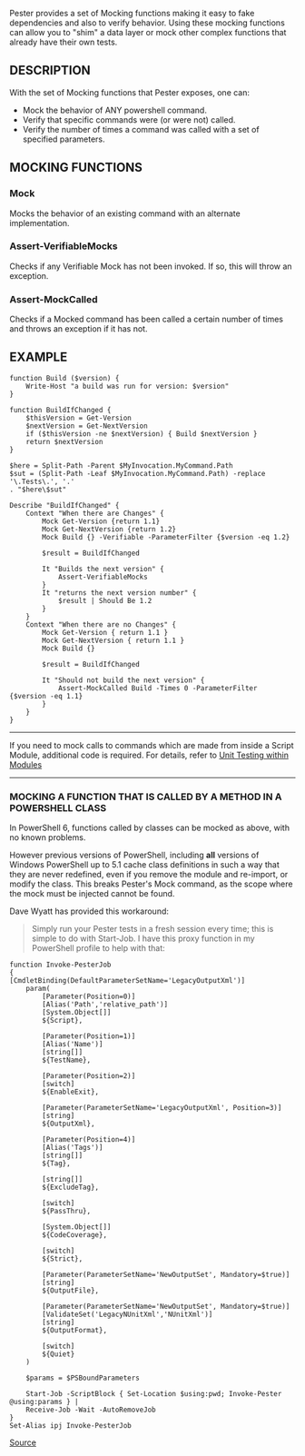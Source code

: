 Pester provides a set of Mocking functions making it easy to fake dependencies 
and also to verify behavior. Using these mocking functions can allow you to 
"shim" a data layer or mock other complex functions that already have their 
own tests.

## DESCRIPTION

With the set of Mocking functions that Pester exposes, one can:

* Mock the behavior of ANY powershell command.
* Verify that specific commands were (or were not) called.
* Verify the number of times a command was called with a set of specified parameters.

## MOCKING FUNCTIONS

### Mock

Mocks the behavior of an existing command with an alternate implementation.

### Assert-VerifiableMocks

Checks if any Verifiable Mock has not been invoked. If so, this will throw an exception.

### Assert-MockCalled

Checks if a Mocked command has been called a certain number of times and throws an exception if it has not.

## EXAMPLE

```posh
function Build ($version) {
    Write-Host "a build was run for version: $version"
}

function BuildIfChanged {
	$thisVersion = Get-Version
	$nextVersion = Get-NextVersion
	if ($thisVersion -ne $nextVersion) { Build $nextVersion }
	return $nextVersion
}

$here = Split-Path -Parent $MyInvocation.MyCommand.Path
$sut = (Split-Path -Leaf $MyInvocation.MyCommand.Path) -replace '\.Tests\.', '.'
. "$here\$sut"

Describe "BuildIfChanged" {
    Context "When there are Changes" {
    	Mock Get-Version {return 1.1}
    	Mock Get-NextVersion {return 1.2}
    	Mock Build {} -Verifiable -ParameterFilter {$version -eq 1.2}

    	$result = BuildIfChanged

	    It "Builds the next version" {
	        Assert-VerifiableMocks
	    }
	    It "returns the next version number" {
	        $result | Should Be 1.2
	    }
    }
    Context "When there are no Changes" {
    	Mock Get-Version { return 1.1 }
    	Mock Get-NextVersion { return 1.1 }
    	Mock Build {}

    	$result = BuildIfChanged

	    It "Should not build the next version" {
	        Assert-MockCalled Build -Times 0 -ParameterFilter {$version -eq 1.1}
	    }
    }
}
```

---
If you need to mock calls to commands which are made from inside a Script Module, additional code is required.  For details, refer to [Unit Testing within Modules](https://github.com/pester/Pester/wiki/Unit-Testing-within-Modules)

---

### MOCKING A FUNCTION THAT IS CALLED BY A METHOD IN A POWERSHELL CLASS

In PowerShell 6, functions called by classes can be mocked as above, with no known problems.

However previous versions of PowerShell, including **all** versions of Windows PowerShell up to 5.1 cache class definitions in such a way that they are never redefined, even if you remove the module and re-import, or modify the class. This breaks Pester's Mock command, as the scope where the mock must be injected cannot be found. 

Dave Wyatt has provided this workaround:

> Simply run your Pester tests in a fresh session every time; this is simple to do with Start-Job. I have this proxy function in my PowerShell profile to help with that:

```
function Invoke-PesterJob
{
[CmdletBinding(DefaultParameterSetName='LegacyOutputXml')]
    param(
        [Parameter(Position=0)]
        [Alias('Path','relative_path')]
        [System.Object[]]
        ${Script},

        [Parameter(Position=1)]
        [Alias('Name')]
        [string[]]
        ${TestName},

        [Parameter(Position=2)]
        [switch]
        ${EnableExit},

        [Parameter(ParameterSetName='LegacyOutputXml', Position=3)]
        [string]
        ${OutputXml},

        [Parameter(Position=4)]
        [Alias('Tags')]
        [string[]]
        ${Tag},

        [string[]]
        ${ExcludeTag},

        [switch]
        ${PassThru},

        [System.Object[]]
        ${CodeCoverage},

        [switch]
        ${Strict},

        [Parameter(ParameterSetName='NewOutputSet', Mandatory=$true)]
        [string]
        ${OutputFile},

        [Parameter(ParameterSetName='NewOutputSet', Mandatory=$true)]
        [ValidateSet('LegacyNUnitXml','NUnitXml')]
        [string]
        ${OutputFormat},

        [switch]
        ${Quiet}
    )

    $params = $PSBoundParameters

    Start-Job -ScriptBlock { Set-Location $using:pwd; Invoke-Pester @using:params } |
    Receive-Job -Wait -AutoRemoveJob
}
Set-Alias ipj Invoke-PesterJob

```

[Source](https://github.com/pester/Pester/issues/797#issuecomment-314495326)